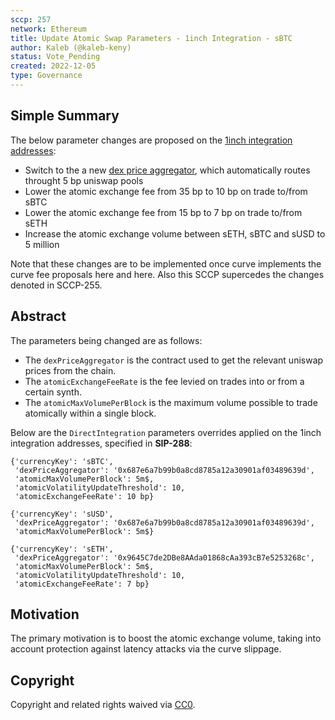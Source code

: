 ```yaml
---
sccp: 257
network: Ethereum
title: Update Atomic Swap Parameters - 1inch Integration - sBTC
author: Kaleb (@kaleb-keny)
status: Vote_Pending
created: 2022-12-05
type: Governance
---
```


<!--You can leave these HTML comments in your merged SCCP and delete the visible duplicate text guides, they will not appear and may be helpful to refer to if you edit it again. This is the suggested template for new SCCPs. Note that an SCCP number will be assigned by an editor. When opening a pull request to submit your SCCP, please use an abbreviated title in the filename, `sccp-draft_title_abbrev.md`. The title should be 44 characters or less.-->

## Simple Summary

<!--"If you can't explain it simply, you don't understand it well enough." Provide a simplified and layman-accessible explanation of the SCCP.-->
The below parameter changes are proposed on the  [1inch integration addresses](https://sips.synthetix.io/sips/sip-288/):
- Switch to the a new [dex price aggregator](https://etherscan.io/address/0x687e6a7b99b0a8cd8785a12a30901af03489639d), which automatically routes throught 5 bp uniswap pools
- Lower the atomic exchange fee from 35 bp to 10 bp on trade to/from sBTC
- Lower the atomic exchange fee from 15 bp to 7 bp on trade to/from sETH
- Increase the atomic exchange volume between sETH, sBTC and sUSD to 5 million

Note that these changes are to be implemented once curve implements the curve fee proposals here and here. Also this SCCP supercedes the changes denoted in SCCP-255.

## Abstract

<!--A short (~200 word) description of the variable change proposed.-->

The parameters being changed are as follows:

- The `dexPriceAggregator` is the contract used to get the relevant uniswap prices from the chain.
- The `atomicExchangeFeeRate` is the fee levied on trades into or from a certain synth.
- The `atomicMaxVolumePerBlock` is the maximum volume possible to trade atomically within a single block.

Below are the `DirectIntegration` parameters overrides applied on the 1inch integration addresses, specified in **SIP-288**:

```
{'currencyKey': 'sBTC',
 'dexPriceAggregator': '0x687e6a7b99b0a8cd8785a12a30901af03489639d',
 'atomicMaxVolumePerBlock': 5m$,
 'atomicVolatilityUpdateThreshold': 10,
 'atomicExchangeFeeRate': 10 bp}

{'currencyKey': 'sUSD',
 'dexPriceAggregator': '0x687e6a7b99b0a8cd8785a12a30901af03489639d',
 'atomicMaxVolumePerBlock': 5m$}

{'currencyKey': 'sETH',
 'dexPriceAggregator': '0x9645C7de2DBe8AAda01868cAa393cB7e5253268c',
 'atomicMaxVolumePerBlock': 5m$,
 'atomicVolatilityUpdateThreshold': 10,
 'atomicExchangeFeeRate': 7 bp}
```

## Motivation

<!--The motivation is critical for SCCPs that want to update variables within Synthetix. It should clearly explain why the existing variable is not incentive aligned. SCCP submissions without sufficient motivation may be rejected outright.-->

The primary motivation is to boost the atomic exchange volume, taking into account protection against latency attacks via the curve slippage.

## Copyright

Copyright and related rights waived via [CC0](https://creativecommons.org/publicdomain/zero/1.0/).